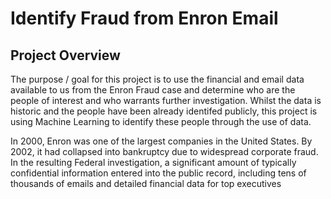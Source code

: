 # Identify Fraud from Enron Email

## Project Overview
The purpose / goal for this project is to use the financial and email data available to us from the Enron Fraud case and determine who are the people of interest and who warrants further investigation. Whilst the data is historic and the people have been already identifed publicly, this project is using Machine Learning to identify these people through the use of data.

In 2000, Enron was one of the largest companies in the United States. By 2002, it had collapsed into bankruptcy due to widespread corporate fraud. In the resulting Federal investigation, a significant amount of typically confidential information entered into the public record, including tens of thousands of emails and detailed financial data for top executives
